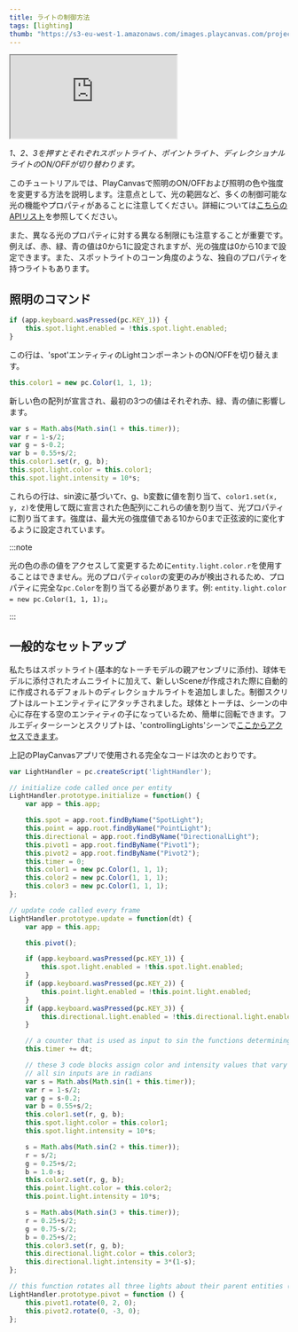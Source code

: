 ```yaml
---
title: ライトの制御方法
tags: [lighting]
thumb: "https://s3-eu-west-1.amazonaws.com/images.playcanvas.com/projects/12/405812/9D487A-image-75.jpg"
---
```


<div className="iframe-container">
    <iframe loading="lazy" src="https://playcanv.as/p/tiKpka9M/" title="Controlling Lights"></iframe>
</div>

*1、2、3を押すとそれぞれスポットライト、ポイントライト、ディレクショナルライトのON/OFFが切り替わります。*

このチュートリアルでは、PlayCanvasで照明のON/OFFおよび照明の色や強度を変更する方法を説明します。注意点として、光の範囲など、多くの制御可能な光の機能やプロパティがあることに注意してください。詳細については[こちらのAPIリスト][1]を参照してください。

また、異なる光のプロパティに対する異なる制限にも注意することが重要です。例えば、赤、緑、青の値は0から1に設定されますが、光の強度は0から10まで設定できます。また、スポットライトのコーン角度のような、独自のプロパティを持つライトもあります。

## 照明のコマンド

```javascript
if (app.keyboard.wasPressed(pc.KEY_1)) {
    this.spot.light.enabled = !this.spot.light.enabled;
}
```

この行は、'spot'エンティティのLightコンポーネントのON/OFFを切り替えます。

```javascript
this.color1 = new pc.Color(1, 1, 1);
```

新しい色の配列が宣言され、最初の3つの値はそれぞれ赤、緑、青の値に影響します。

```javascript
var s = Math.abs(Math.sin(1 + this.timer));
var r = 1-s/2;
var g = s-0.2;
var b = 0.55+s/2;
this.color1.set(r, g, b);
this.spot.light.color = this.color1;
this.spot.light.intensity = 10*s;
```

これらの行は、sin波に基づいてr、g、b変数に値を割り当て、`color1.set(x, y, z)`を使用して既に宣言された色配列にこれらの値を割り当て、光プロパティに割り当てます。強度は、最大光の強度値である10から0まで正弦波的に変化するように設定されています。

:::note

光の色の赤の値をアクセスして変更するために`entity.light.color.r`を使用することはできません。光のプロパティ`color`の変更のみが検出されるため、プロパティに完全な`pc.Color`を割り当てる必要があります。例: `entity.light.color = new pc.Color(1, 1, 1);`。

:::

## 一般的なセットアップ

私たちはスポットライト(基本的なトーチモデルの親アセンブリに添付)、球体モデルに添付されたオムニライトに加えて、新しいSceneが作成された際に自動的に作成されるデフォルトのディレクショナルライトを追加しました。制御スクリプトはルートエンティティにアタッチされました。球体とトーチは、シーンの中心に存在する空のエンティティの子になっているため、簡単に回転できます。フルエディターシーンとスクリプトは、'controllingLights'シーンで[ここからアクセスできます][2]。

上記のPlayCanvasアプリで使用される完全なコードは次のとおりです。

```javascript
var LightHandler = pc.createScript('lightHandler');

// initialize code called once per entity
LightHandler.prototype.initialize = function() {
    var app = this.app;

    this.spot = app.root.findByName("SpotLight");
    this.point = app.root.findByName("PointLight");
    this.directional = app.root.findByName("DirectionalLight");
    this.pivot1 = app.root.findByName("Pivot1");
    this.pivot2 = app.root.findByName("Pivot2");
    this.timer = 0;
    this.color1 = new pc.Color(1, 1, 1);
    this.color2 = new pc.Color(1, 1, 1);
    this.color3 = new pc.Color(1, 1, 1);
};

// update code called every frame
LightHandler.prototype.update = function(dt) {
    var app = this.app;

    this.pivot();

    if (app.keyboard.wasPressed(pc.KEY_1)) {
        this.spot.light.enabled = !this.spot.light.enabled;
    }
    if (app.keyboard.wasPressed(pc.KEY_2)) {
        this.point.light.enabled = !this.point.light.enabled;
    }
    if (app.keyboard.wasPressed(pc.KEY_3)) {
        this.directional.light.enabled = !this.directional.light.enabled;
    }

    // a counter that is used as input to sin the functions determining light properties for all lights.
    this.timer += dt;

    // these 3 code blocks assign color and intensity values that vary according to a sin function
    // all sin inputs are in radians
    var s = Math.abs(Math.sin(1 + this.timer));
    var r = 1-s/2;
    var g = s-0.2;
    var b = 0.55+s/2;
    this.color1.set(r, g, b);
    this.spot.light.color = this.color1;
    this.spot.light.intensity = 10*s;

    s = Math.abs(Math.sin(2 + this.timer));
    r = s/2;
    g = 0.25+s/2;
    b = 1.0-s;
    this.color2.set(r, g, b);
    this.point.light.color = this.color2;
    this.point.light.intensity = 10*s;

    s = Math.abs(Math.sin(3 + this.timer));
    r = 0.25+s/2;
    g = 0.75-s/2;
    b = 0.25+s/2;
    this.color3.set(r, g, b);
    this.directional.light.color = this.color3;
    this.directional.light.intensity = 3*(1-s);
};

// this function rotates all three lights about their parent entities (all at the centre of the scene) to easily create circular motion.
LightHandler.prototype.pivot = function () {
    this.pivot1.rotate(0, 2, 0);
    this.pivot2.rotate(0, -3, 0);
};
```

[1]: https://api.playcanvas.com/classes/Engine.LightComponent.html
[2]: https://playcanvas.com/project/405812/overview/tutorial-controlling-lights
